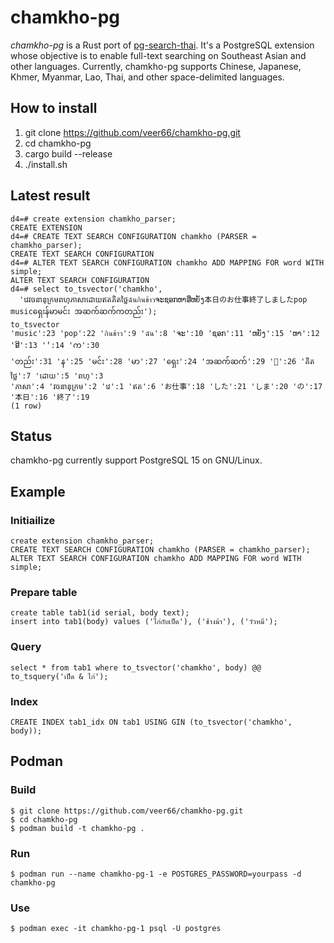# chamkho-pg

_chamkho-pg_ is a Rust port of [pg-search-thai](https://github.com/zdk/pg-search-thai). It's a PostgreSQL extension whose objective is to enable full-text searching on Southeast Asian and other languages. Currently, chamkho-pg supports Chinese, Japanese, Khmer, Myanmar, Lao, Thai, and other space-delimited languages.

## How to install

1. git clone https://github.com/veer66/chamkho-pg.git
2. cd chamkho-pg
3. cargo build --release
4. ./install.sh

## Latest result

```
d4=# create extension chamkho_parser;
CREATE EXTENSION
d4=# CREATE TEXT SEARCH CONFIGURATION chamkho (PARSER = chamkho_parser);
CREATE TEXT SEARCH CONFIGURATION
d4=# ALTER TEXT SEARCH CONFIGURATION chamkho ADD MAPPING FOR word WITH simple;
ALTER TEXT SEARCH CONFIGURATION
d4=# select to_tsvector('chamkho',
  'វេវចនានុក្រមពហុភាសាដោយឥតគិតថ្លៃฉันกินข้าวຈະຊອກຫາອີ່ຫຍັງ本日のお仕事終了しましたpop musicရှေးန်မာမင်း အဆက်ဆက်ကတည်း');
to_tsvector
'music':23 'pop':22 'กินข้าว':9 'ฉัน':8 'ຈະ':10 'ຊອກ':11 'ຫຍັງ':15 'ຫາ':12 'ອີ':13 '່':14 'က':30
'တည်း':31 'န':25 'မင်း':28 'မာ':27 'ရှေး':24 'အဆက်ဆက်':29 '်':26 'គិតថ្លៃ':7 'ដោយ':5 'ពហុ':3
'ភាសា':4 'វចនានុក្រម':2 'វេ':1 'ឥត':6 'お仕事':18 'した':21 'しま':20 'の':17 '本日':16 '終了':19
(1 row)
```

## Status

chamkho-pg currently support PostgreSQL 15 on GNU/Linux.

## Example

### Initiailize

```
create extension chamkho_parser;
CREATE TEXT SEARCH CONFIGURATION chamkho (PARSER = chamkho_parser);
ALTER TEXT SEARCH CONFIGURATION chamkho ADD MAPPING FOR word WITH simple;
```

### Prepare table

```
create table tab1(id serial, body text);
insert into tab1(body) values ('ไก่กับเป็ด'), ('ช้างม้า'), ('วัวหมี');
```

### Query

```
select * from tab1 where to_tsvector('chamkho', body) @@ to_tsquery('เป็ด & ไก่');
```

### Index

```
CREATE INDEX tab1_idx ON tab1 USING GIN (to_tsvector('chamkho', body));
```

## Podman

### Build

```
$ git clone https://github.com/veer66/chamkho-pg.git
$ cd chamkho-pg
$ podman build -t chamkho-pg .
```

### Run

```
$ podman run --name chamkho-pg-1 -e POSTGRES_PASSWORD=yourpass -d chamkho-pg
```

### Use

```
$ podman exec -it chamkho-pg-1 psql -U postgres
```
